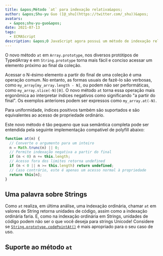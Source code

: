 ```yaml
---
title: &apos;Método `at` para indexação relativa&apos;
author: &apos;Shu-yu Guo ([@_shu](https://twitter.com/_shu))&apos;
avatars:
  - &apos;shu-yu-guo&apos;
date: 2021-07-13
tags:
  - ECMAScript
description: &apos;O JavaScript agora possui um método de indexação relativa para Arrays, TypedArrays e Strings.&apos;
---
```


O novo método `at` em `Array.prototype`, nos diversos protótipos de TypedArray e em `String.prototype` torna mais fácil e conciso acessar um elemento próximo ao final da coleção.

Acessar o N-ésimo elemento a partir do final de uma coleção é uma operação comum. No entanto, as formas usuais de fazê-lo são verbosas, como `my_array[my_array.length - N]`, ou podem não ser performáticas, como `my_array.slice(-N)[0]`. O novo método `at` torna essa operação mais ergonômica ao interpretar índices negativos como significando "a partir do final". Os exemplos anteriores podem ser expressos como `my_array.at(-N)`.

<!--truncate-->
Para uniformidade, índices positivos também são suportados e são equivalentes ao acesso de propriedade ordinário.

Este novo método é tão pequeno que sua semântica completa pode ser entendida pela seguinte implementação compatível de polyfill abaixo:

```js
function at(n) {
  // Converte o argumento para um inteiro
  n = Math.trunc(n) || 0;
  // Permite indexação negativa a partir do final
  if (n < 0) n += this.length;
  // Acesso fora dos limites retorna undefined
  if (n < 0 || n >= this.length) return undefined;
  // Caso contrário, este é apenas um acesso normal à propriedade
  return this[n];
}
```

## Uma palavra sobre Strings

Como `at` realiza, em última análise, uma indexação ordinária, chamar `at` em valores de String retorna unidades de código, assim como a indexação ordinária faria. E, como na indexação ordinária em Strings, unidades de código podem não ser o que você deseja para strings Unicode! Considere se [`String.prototype.codePointAt()`](https://developer.mozilla.org/en-US/docs/Web/JavaScript/Reference/Global_Objects/String/codePointAt) é mais apropriado para o seu caso de uso.

## Suporte ao método `at`

<feature-support chrome="92"
                 firefox="90"
                 safari="no"
                 nodejs="no"
                 babel="sim https://github.com/zloirock/core-js#relative-indexing-method"></feature-support>
